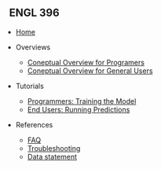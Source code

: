 <!-- _sidebar.md -->

## &nbsp; ENGL 396

* [Home](README.md)

* Overviews

  * [Coneptual Overview for Programers](docone.md)
  * [Coneptual Overview for General Users](doctwo.md)
  
* Tutorials 

  * [Programmers: Training the Model](docfive.md)
  * [End Users: Running Predictions](docfour.md)

* References

  * [FAQ](docsix.md)
  * [Troubleshooting](docseven.md)
  * [Data statement](doceight.md)